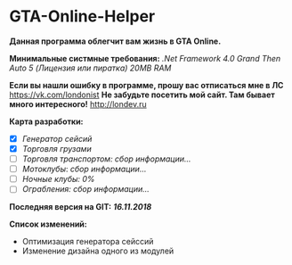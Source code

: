# GTA-Online-Helper
**Данная программа облегчит вам жизнь в GTA Online.**

**Минимальные систмные требования:**
*.Net Framework 4.0*
*Grand Then Auto 5 (Лицензия или пиратка)*
*20MB RAM*

**Если вы нашли ошибку в программе, прошу вас отписаться мне в ЛС**
https://vk.com/londonist
**Не забудьте посетить мой сайт. Там бывает много интересного!** 
http://londev.ru

**Карта разработки:**

 - [x] *Генератор сейсий*
 - [x] *Торговля грузами*
 - [ ] *Торговля транспортом:* *сбор информации...*
 - [ ] *Мотоклубы*: *сбор информации...*
 - [ ] *Ночные клубы:* *0%*
 - [ ] *Ограбления:* *сбор информации...*

**Последняя версия на GIT:** ***16.11.2018***

**Список изменений:**

 - Оптимизация генератора сейссий
 - Изменение дизайна одного из модулей

